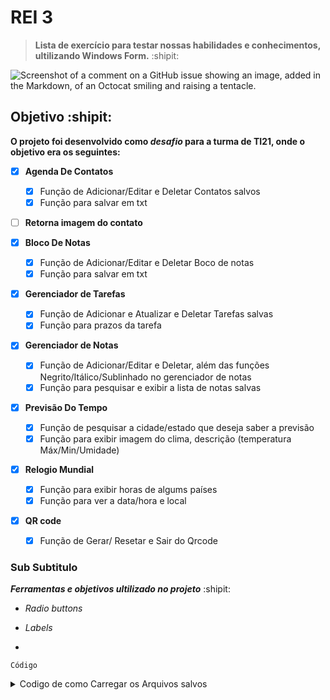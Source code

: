 # REI 3 
> **Lista de exercício para testar nossas habilidades e conhecimentos, ultilizando Windows Form.** :shipit:

![Screenshot of a comment on a GitHub issue showing an image, added in the Markdown, of an Octocat smiling and raising a tentacle.](https://myoctocat.com/assets/images/base-octocat.svg)




## Objetivo :shipit:

**O projeto foi desenvolvido como _desafio_ para a turma de TI21, onde o objetivo era os seguintes:**

- [x] **Agenda De Contatos**
  - [x] Função de Adicionar/Editar e Deletar Contatos salvos
  - [x] Função para salvar em txt   
- [ ] **Retorna imagem do contato**

- [x] **Bloco De Notas**
  - [x] Função de Adicionar/Editar e Deletar Boco de notas
  - [x] Função para salvar em txt

- [x] **Gerenciador de Tarefas**
  - [x] Função de Adicionar e Atualizar e Deletar Tarefas salvas
  - [x] Função para prazos da tarefa      

- [x] **Gerenciador de Notas**
  - [x] Função de Adicionar/Editar e Deletar, além das funções Negrito/Itálico/Sublinhado no gerenciador de notas 
  - [x] Função para pesquisar e exibir a lista de notas salvas
     
- [x] **Previsão Do Tempo**
  - [x] Função de pesquisar a cidade/estado que deseja saber a previsão
  - [x] Função para exibir imagem do clima, descrição (temperatura Máx/Min/Umidade)

- [x] **Relogio Mundial**
  - [x] Função para exibir horas de algums países 
  - [x] Função para ver a data/hora e local 
     
- [x] **QR code**
  - [x] Função de Gerar/ Resetar e Sair do Qrcode

          
### Sub Subtitulo

   ***Ferramentas e objetivos ultilizado no projeto*** :shipit:
-  *Radio buttons*
-  *Labels*

- 
` Código `
<details>
  
  <summary>Codigo de como Carregar os Arquivos salvos</summary>
  
    if (File.Exists("nomes.txt"))
    {
        string[] nomes = File.ReadAllLines("nomes.txt");
        string[] numeros = File.ReadAllLines("numeros.txt");

        for (int i = 0; i < nomes.Length; i++)
        {
            ListViewItem item = new ListViewItem(nomes[i]);
            item.SubItems.Add(numeros[i]);
            listViewContatos.Items.Add(item);
        }
    }
  
<details>
  <summary>Imagems dos Programas</summary>
 https://github.com/Arrowaaa/Rei-3/commit/d71e473e01b8268dee46424c11e7461ab172eb9a

   
<details>
<summary>Links dos APIs ultilizados no exercício de previsão de tempo </summary>
https://openweathermap.org/api



